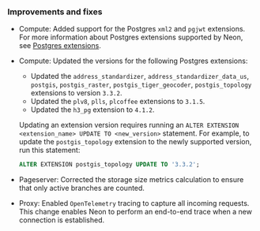 ### Improvements and fixes

- Compute: Added support for the Postgres `xml2` and `pgjwt` extensions. For more information about Postgres extensions supported by Neon, see [Postgres extensions](/docs/extensions/pg-extensions).
- Compute: Updated the versions for the following Postgres extensions:
  - Updated the `address_standardizer`, `address_standardizer_data_us`, `postgis`, `postgis_raster`, `postgis_tiger_geocoder`, `postgis_topology` extensions to version `3.3.2`.
  - Updated the `plv8`, `plls`, `plcoffee` extensions to `3.1.5`.
  - Updated the `h3_pg` extension to `4.1.2`.

  Updating an extension version requires running an `ALTER EXTENSION <extension_name> UPDATE TO <new_version>` statement. For example, to update the `postgis_topology` extension to the newly supported version, run this statement:

  ```sql
  ALTER EXTENSION postgis_topology UPDATE TO '3.3.2';
  ```

- Pageserver: Corrected the storage size metrics calculation to ensure that only active branches are counted.
- Proxy: Enabled `OpenTelemetry` tracing to capture all incoming requests. This change enables Neon to perform an end-to-end trace when a new
connection is established.
